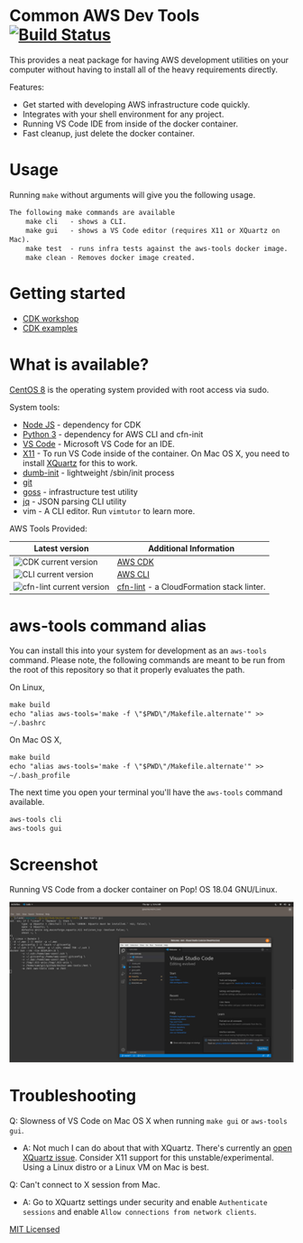 # Common AWS Dev Tools [![Build Status][build-status]][build-url]

This provides a neat package for having AWS development utilities on your
computer without having to install all of the heavy requirements directly.

Features:

* Get started with developing AWS infrastructure code quickly.
* Integrates with your shell environment for any project.
* Running VS Code IDE from inside of the docker container.
* Fast cleanup, just delete the docker container.

# Usage

Running `make` without arguments will give you the following usage.

```
The following make commands are available
    make cli   - shows a CLI.
    make gui   - shows a VS Code editor (requires X11 or XQuartz on Mac).
    make test  - runs infra tests against the aws-tools docker image.
    make clean - Removes docker image created.
```

# Getting started

* [CDK workshop](https://cdkworkshop.com/30-python/20-create-project/100-cdk-init.html)
* [CDK examples](https://github.com/aws-samples/aws-cdk-examples)

# What is available?

[CentOS 8][cent] is the operating system provided with root access via sudo.

System tools:

* [Node JS][js] - dependency for CDK
* [Python 3][py] - dependency for AWS CLI and cfn-init
* [VS Code][code] - Microsoft VS Code for an IDE.
* [X11][X] - To run VS Code inside of the container.  On Mac OS X, you need to
  install [XQuartz][XQ] for this to work.
* [dumb-init][Yelp] - lightweight /sbin/init process
* [git][git]
* [goss][goss] - infrastructure test utility
* [jq][jq] - JSON parsing CLI utility
* vim - A CLI editor.  Run `vimtutor` to learn more.

AWS Tools Provided:

| Latest version | Additional Information |
| -------------- | ---------------------- |
| ![CDK current version](https://img.shields.io/node/v/aws-cdk?label=aws-cdk)        | [AWS CDK][cdk] |
| ![CLI current version](https://img.shields.io/pypi/v/awscli?label=awscli)          | [AWS CLI][cli] |
| ![cfn-lint current version](https://img.shields.io/pypi/v/cfn-lint?label=cfn-lint) | [cfn-lint][lint] - a CloudFormation stack linter. |

# aws-tools command alias

You can install this into your system for development as an `aws-tools` command.
Please note, the following commands are meant to be run from the root of this
repository so that it properly evaluates the path.

On Linux,

    make build
    echo "alias aws-tools='make -f \"$PWD\"/Makefile.alternate'" >> ~/.bashrc

On Mac OS X,

    make build
    echo "alias aws-tools='make -f \"$PWD\"/Makefile.alternate'" >> ~/.bash_profile

The next time you open your terminal you'll have the `aws-tools` command
available.

    aws-tools cli
    aws-tools gui

# Screenshot

Running VS Code from a docker container on Pop! OS 18.04 GNU/Linux.

![screenshot](screenshot.png)

# Troubleshooting

Q: Slowness of VS Code on Mac OS X when running `make gui` or `aws-tools gui`.

* A: Not much I can do about that with XQuartz.  There's currently an [open
  XQuartz issue][xquartz-slowness].  Consider X11 support for this
  unstable/experimental.  Using a Linux distro or a Linux VM on Mac is best.

Q: Can't connect to X session from Mac.

* A: Go to XQuartz settings under security and enable `Authenticate sessions`
  and enable `Allow connections from network clients`.

[MIT Licensed](LICENSE.txt)

[XQ]: https://www.xquartz.org/
[X]: https://www.x.org/
[Yelp]: https://github.com/Yelp/dumb-init
[build-status]: https://travis-ci.com/samrocketman/docker-aws-tools.svg?branch=master
[build-url]: https://travis-ci.com/samrocketman/docker-aws-tools
[cdk]: https://aws.amazon.com/cdk/
[cent]: https://www.centos.org/about/
[cli]: https://aws.amazon.com/cli/
[code]: https://code.visualstudio.com/
[git]: https://git-scm.com/
[goss]: https://github.com/aelsabbahy/goss
[jq]: https://stedolan.github.io/jq/
[js]: https://nodejs.org/
[lint]: https://github.com/aws-cloudformation/cfn-python-lint
[py]: https://www.python.org/
[xquartz-slowness]: https://gitlab.freedesktop.org/xorg/xserver/-/issues/188
